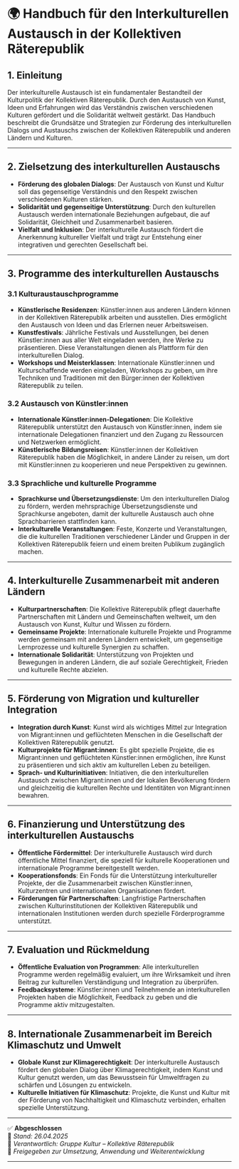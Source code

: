 # 🌍 Handbuch für den Interkulturellen Austausch in der Kollektiven Räterepublik

## 1. Einleitung

Der interkulturelle Austausch ist ein fundamentaler Bestandteil der Kulturpolitik der Kollektiven Räterepublik. Durch den Austausch von Kunst, Ideen und Erfahrungen wird das Verständnis zwischen verschiedenen Kulturen gefördert und die Solidarität weltweit gestärkt. Das Handbuch beschreibt die Grundsätze und Strategien zur Förderung des interkulturellen Dialogs und Austauschs zwischen der Kollektiven Räterepublik und anderen Ländern und Kulturen.

---

## 2. Zielsetzung des interkulturellen Austauschs

- **Förderung des globalen Dialogs**: Der Austausch von Kunst und Kultur soll das gegenseitige Verständnis und den Respekt zwischen verschiedenen Kulturen stärken.
- **Solidarität und gegenseitige Unterstützung**: Durch den kulturellen Austausch werden internationale Beziehungen aufgebaut, die auf Solidarität, Gleichheit und Zusammenarbeit basieren.
- **Vielfalt und Inklusion**: Der interkulturelle Austausch fördert die Anerkennung kultureller Vielfalt und trägt zur Entstehung einer integrativen und gerechten Gesellschaft bei.

---

## 3. Programme des interkulturellen Austauschs

### 3.1 Kulturaustauschprogramme

- **Künstlerische Residenzen**: Künstler:innen aus anderen Ländern können in der Kollektiven Räterepublik arbeiten und ausstellen. Dies ermöglicht den Austausch von Ideen und das Erlernen neuer Arbeitsweisen.
- **Kunstfestivals**: Jährliche Festivals und Ausstellungen, bei denen Künstler:innen aus aller Welt eingeladen werden, ihre Werke zu präsentieren. Diese Veranstaltungen dienen als Plattform für den interkulturellen Dialog.
- **Workshops und Meisterklassen**: Internationale Künstler:innen und Kulturschaffende werden eingeladen, Workshops zu geben, um ihre Techniken und Traditionen mit den Bürger:innen der Kollektiven Räterepublik zu teilen.

### 3.2 Austausch von Künstler:innen

- **Internationale Künstler:innen-Delegationen**: Die Kollektive Räterepublik unterstützt den Austausch von Künstler:innen, indem sie internationale Delegationen finanziert und den Zugang zu Ressourcen und Netzwerken ermöglicht.
- **Künstlerische Bildungsreisen**: Künstler:innen der Kollektiven Räterepublik haben die Möglichkeit, in andere Länder zu reisen, um dort mit Künstler:innen zu kooperieren und neue Perspektiven zu gewinnen.

### 3.3 Sprachliche und kulturelle Programme

- **Sprachkurse und Übersetzungsdienste**: Um den interkulturellen Dialog zu fördern, werden mehrsprachige Übersetzungsdienste und Sprachkurse angeboten, damit der kulturelle Austausch auch ohne Sprachbarrieren stattfinden kann.
- **Interkulturelle Veranstaltungen**: Feste, Konzerte und Veranstaltungen, die die kulturellen Traditionen verschiedener Länder und Gruppen in der Kollektiven Räterepublik feiern und einem breiten Publikum zugänglich machen.

---

## 4. Interkulturelle Zusammenarbeit mit anderen Ländern

- **Kulturpartnerschaften**: Die Kollektive Räterepublik pflegt dauerhafte Partnerschaften mit Ländern und Gemeinschaften weltweit, um den Austausch von Kunst, Kultur und Wissen zu fördern.
- **Gemeinsame Projekte**: Internationale kulturelle Projekte und Programme werden gemeinsam mit anderen Ländern entwickelt, um gegenseitige Lernprozesse und kulturelle Synergien zu schaffen.
- **Internationale Solidarität**: Unterstützung von Projekten und Bewegungen in anderen Ländern, die auf soziale Gerechtigkeit, Frieden und kulturelle Rechte abzielen.

---

## 5. Förderung von Migration und kultureller Integration

- **Integration durch Kunst**: Kunst wird als wichtiges Mittel zur Integration von Migrant:innen und geflüchteten Menschen in die Gesellschaft der Kollektiven Räterepublik genutzt.
- **Kulturprojekte für Migrant:innen**: Es gibt spezielle Projekte, die es Migrant:innen und geflüchteten Künstler:innen ermöglichen, ihre Kunst zu präsentieren und sich aktiv am kulturellen Leben zu beteiligen.
- **Sprach- und Kulturinitiativen**: Initiativen, die den interkulturellen Austausch zwischen Migrant:innen und der lokalen Bevölkerung fördern und gleichzeitig die kulturellen Rechte und Identitäten von Migrant:innen bewahren.

---

## 6. Finanzierung und Unterstützung des interkulturellen Austauschs

- **Öffentliche Fördermittel**: Der interkulturelle Austausch wird durch öffentliche Mittel finanziert, die speziell für kulturelle Kooperationen und internationale Programme bereitgestellt werden.
- **Kooperationsfonds**: Ein Fonds für die Unterstützung interkultureller Projekte, der die Zusammenarbeit zwischen Künstler:innen, Kulturzentren und internationalen Organisationen fördert.
- **Förderungen für Partnerschaften**: Langfristige Partnerschaften zwischen Kulturinstitutionen der Kollektiven Räterepublik und internationalen Institutionen werden durch spezielle Förderprogramme unterstützt.

---

## 7. Evaluation und Rückmeldung

- **Öffentliche Evaluation von Programmen**: Alle interkulturellen Programme werden regelmäßig evaluiert, um ihre Wirksamkeit und ihren Beitrag zur kulturellen Verständigung und Integration zu überprüfen.
- **Feedbacksysteme**: Künstler:innen und Teilnehmende an interkulturellen Projekten haben die Möglichkeit, Feedback zu geben und die Programme aktiv mitzugestalten.

---

## 8. Internationale Zusammenarbeit im Bereich Klimaschutz und Umwelt

- **Globale Kunst zur Klimagerechtigkeit**: Der interkulturelle Austausch fördert den globalen Dialog über Klimagerechtigkeit, indem Kunst und Kultur genutzt werden, um das Bewusstsein für Umweltfragen zu schärfen und Lösungen zu entwickeln.
- **Kulturelle Initiativen für Klimaschutz**: Projekte, die Kunst und Kultur mit der Förderung von Nachhaltigkeit und Klimaschutz verbinden, erhalten spezielle Unterstützung.

---

✅ **Abgeschlossen**  
📅 *Stand: 26.04.2025*  
🏩 *Verantwortlich: Gruppe Kultur – Kollektive Räterepublik*  
🔐 *Freigegeben zur Umsetzung, Anwendung und Weiterentwicklung*

---
<!--
Autor: Fabio Weidner
Version: 1.0
Sektion: Kultur
Veröffentlichung: April 2025
-->

